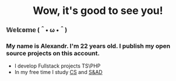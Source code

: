 <h1 align="center"> 
 Wow, it's good to see you!
</h1>


### 𝕎𝕖𝕝𝕔𝕠𝕞𝕖 (＾• ω •＾)
### My name is Alexandr. I'm 22 years old. I publish my open source projects on this account.
* I develop Fullstack projects TS\PHP
* In my free time I study [CS](https://roadmap.sh/computer-science "Computer science") and [S&AD](https://roadmap.sh/software-design-architecture "Software and Architecture Design ")
